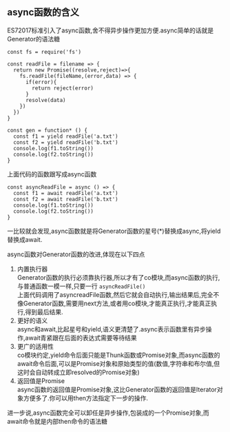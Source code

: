## async函数的含义

ES72017标准引入了async函数,舍不得异步操作更加方便.async简单的话就是Generator的语法糖

```
const fs = require('fs')

const readFile = filename => {
  return new Promise((resolve,reject)=>{
    fs.readFile(fileName,(error,data) => {
      if(error){
        return reject(error)
      }
      resolve(data)
    })
  })
}

const gen = function* () {
  const f1 = yield readFile('a.txt')
  const f2 = yield readFile('b.txt')
  console.log(f1.toString())
  console.log(f2.toString())
}
```
上面代码的函数跟写成async函数
```
const asyncReadFile = async () => {
  const f1 = await readFile('a.txt')
  const f2 = await readFile('b.txt')
  console.log(f1.toString())
  console.log(f2.toString())
}
```
一比较就会发现,async函数就是将Generator函数的星号(*)替换成async,将yield替换成await.

async函数对Generator函数的改进,体现在以下四点
1. 内置执行器  
Generator函数的执行必须靠执行器,所以才有了co模块,而async函数的执行,与普通函数一模一样,只要一行 `asyncReadFile()`  
上面代码调用了asyncreadFile函数,然后它就会自动执行,输出结果后,完全不像Generator函数,需要用next方法,或者用co模块,才能真正执行,才能真正执行,得到最后结果.  
2. 更好的语义  
async和await,比起星号和yield,语义更清楚了.async表示函数里有异步操作,await青紧跟在后面的表达式需要等待结果  
3. 更广的适用性  
co模块约定,yield命令后面只能是Thunk函数或Promise对象,而async函数的await命令后面,可以是Promise对象和原始类型的值(数值,字符串和布尔值,但这时会自动转成立即resolved的Promise对象)  
4. 返回值是Promise  
async函数的返回值是Promise对象,这比Generator函数的返回值是Iterator对象方便多了.你可以用then方法指定下一步的操作.

进一步说,async函数完全可以卸任是异步操作,包装成的一个Promise对象,而await命令就是内部then命令的语法糖